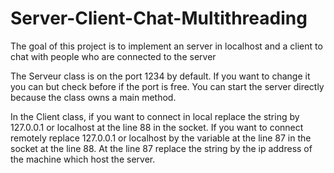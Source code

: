 # Server-Client-Chat-Multithreading
The goal of this project is to implement an server in localhost and a client to chat with people who are connected to the server

The Serveur class is on the port 1234 by default. If you want to change it you can but check before if the port is free. You can start the server directly because the class owns a main method.

In the Client class, if you want to connect in local replace the string by 127.0.0.1 or localhost at the line 88 in the socket. If you want to connect remotely replace 127.0.0.1 or localhost by the variable at the line 87 in the socket at the line 88. At the line 87 replace the string by the ip address of the machine which host the server.
